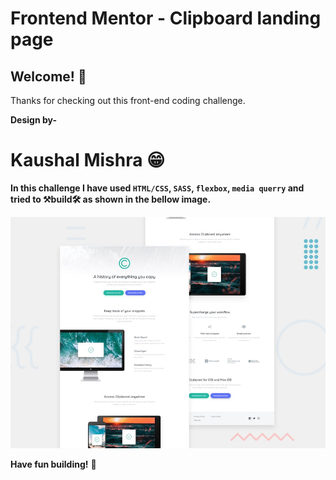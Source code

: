 
# Frontend Mentor - Clipboard landing page

## Welcome! 👋

Thanks for checking out this front-end coding challenge.

**Design by-** 
# Kaushal Mishra 😁

**In this challenge I have used `HTML/CSS`, `SASS`, `flexbox`, `media querry` and tried to ⚒build🛠 as shown in the bellow image.**

![Design preview for the Single price grid component coding challenge](./design/desktop-preview.jpg)

**Have fun building!** 🚀
